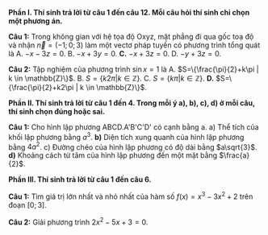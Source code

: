 **Phần I. Thí sinh trả lời từ câu 1 đến câu 12. Mỗi câu hỏi thí sinh chỉ chọn một phương án.**

**Câu 1:** Trong không gian với hệ tọa độ Oxyz, mặt phẳng đi qua gốc toạ độ và nhận $\vec{n}=(-1;0;3)$ làm một vectơ pháp tuyến có phương trình tổng quát là
A. $-x-3z=0$.
B. $-x+3y=0$.
**C.** $-x+3z=0$.
D. $-y+3z=0$.

**Câu 2:** Tập nghiệm của phương trình $\sin x=1$ là
A. $S=\{\frac{\pi}{2}+k\pi | k \in \mathbb{Z}\}$.
B. $S=\{k2\pi | k \in \mathbb{Z}\}$.
C. $S=\{k\pi | k \in \mathbb{Z}\}$.
**D.** $S=\{\frac{\pi}{2}+k2\pi | k \in \mathbb{Z}\}$.

**Phần II. Thí sinh trả lời từ câu 1 đến 4. Trong mỗi ý a), b), c), d) ở mỗi câu, thí sinh chọn đúng hoặc sai.**

**Câu 1:** Cho hình lập phương ABCD.A'B'C'D' có cạnh bằng a.
a) Thể tích của khối lập phương bằng $a^3$.
**b)** Diện tích xung quanh của hình lập phương bằng $4a^2$.
c) Đường chéo của hình lập phương có độ dài bằng $a\sqrt{3}$.
**d)** Khoảng cách từ tâm của hình lập phương đến một mặt bằng $\frac{a}{2}$.

**Phần III. Thí sinh trả lời từ câu 1 đến câu 6.**

**Câu 1:** Tìm giá trị lớn nhất và nhỏ nhất của hàm số $f(x)=x^3-3x^2+2$ trên đoạn $[0;3]$.

**Câu 2:** Giải phương trình $2x^2-5x+3=0$.

